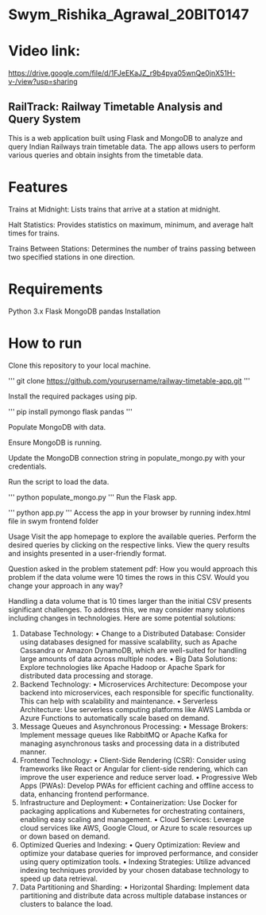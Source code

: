 # Swym_Rishika_Agrawal_20BIT0147
# Video link: 
https://drive.google.com/file/d/1FJeEKaJZ_r9b4pya05wnQe0jnX51H-v-/view?usp=sharing
## RailTrack: Railway Timetable Analysis and Query System
This is a web application built using Flask and MongoDB to analyze and query Indian Railways train timetable data. The app allows users to perform various queries and obtain insights from the timetable data.

# Features
Trains at Midnight: Lists trains that arrive at a station at midnight.

Halt Statistics: Provides statistics on maximum, minimum, and average halt times for trains.

Trains Between Stations: Determines the number of trains passing between two specified stations in one direction.

# Requirements
Python 3.x
Flask
MongoDB
pandas
Installation
# How to run
Clone this repository to your local machine.

'''
git clone https://github.com/yourusername/railway-timetable-app.git
'''

Install the required packages using pip.

'''
pip install pymongo flask pandas
'''

Populate MongoDB with data.

Ensure MongoDB is running.

Update the MongoDB connection string in populate_mongo.py with your credentials.

Run the script to load the data.

'''
python populate_mongo.py
'''
Run the Flask app.

'''
python app.py
'''
Access the app in your browser by running index.html file in swym frontend folder

Usage
Visit the app homepage to explore the available queries.
Perform the desired queries by clicking on the respective links.
View the query results and insights presented in a user-friendly format.

Question asked in the problem statement pdf:
How you would approach this problem if the data volume were 10 times the rows in
this CSV. Would you change your approach in any way?

Handling a data volume that is 10 times larger than the initial CSV presents significant challenges. To address this, we may consider many solutions including changes in technologies. Here are some potential solutions:
1.	Database Technology:
•	Change to a Distributed Database: Consider using databases designed for massive scalability, such as Apache Cassandra or Amazon DynamoDB, which are well-suited for handling large amounts of data across multiple nodes.
•	Big Data Solutions: Explore technologies like Apache Hadoop or Apache Spark for distributed data processing and storage.
2.	Backend Technology:
•	Microservices Architecture: Decompose your backend into microservices, each responsible for specific functionality. This can help with scalability and maintenance.
•	Serverless Architecture: Use serverless computing platforms like AWS Lambda or Azure Functions to automatically scale based on demand.
3.	Message Queues and Asynchronous Processing:
•	Message Brokers: Implement message queues like RabbitMQ or Apache Kafka for managing asynchronous tasks and processing data in a distributed manner.
4.	Frontend Technology:
•	Client-Side Rendering (CSR): Consider using frameworks like React or Angular for client-side rendering, which can improve the user experience and reduce server load.
•	Progressive Web Apps (PWAs): Develop PWAs for efficient caching and offline access to data, enhancing frontend performance.
5.	Infrastructure and Deployment:
•	Containerization: Use Docker for packaging applications and Kubernetes for orchestrating containers, enabling easy scaling and management.
•	Cloud Services: Leverage cloud services like AWS, Google Cloud, or Azure to scale resources up or down based on demand.
6.	Optimized Queries and Indexing:
•	Query Optimization: Review and optimize your database queries for improved performance, and consider using query optimization tools.
•	Indexing Strategies: Utilize advanced indexing techniques provided by your chosen database technology to speed up data retrieval.
7.	Data Partitioning and Sharding:
•	Horizontal Sharding: Implement data partitioning and distribute data across multiple database instances or clusters to balance the load.
